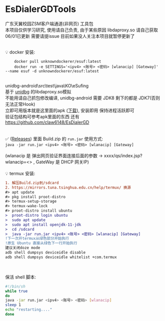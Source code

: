 # EsDialerGDTools
广东天翼校园ZSM客户端通道(非网页) 工具包<br>
本项目仅供学习研究, 使用请自己负责, 由于某些原因 libdaproxy.so 请自己获取<br>
06/01已更新 需要请提issue 目前如果没人关注本项目就暂停更新了<br><br>


💡 docker 安装:<br>
```
    docker pull unknowndockerer/esuf:latest
    docker run -e SETTINGS='<ipv4> <账号> <密码> [wlanacip] [Gateway]' --name esuf -d unknowndockerer/esuf:latest      
```

<br>unidbg-android\src\test\java\KO\eSufing<br>
基于 [unidbg](https://github.com/zhkl0228/unidbg) 的libdaproxy.so模拟<br>
不能用请自己抓包修改编译, unidbg-android 需要 JDK8 剩下的都是 JDK7(否则无法正常Hook)<br>
立即可用版本就是这里面的apk ([下载](https://hub.fastgit.xyz/githuu5y5u/EsDialerGDTools/releases/download/1.0/_2.3.2075.21070101.apk)), 安装即用 保持进程活跃即可<br>
验证包结构可参考apk里面的东西 还有 https://github.com/claw6148/EsDialerGD
<br><br>
<br>
✅ ([Releases](https://hub.fastgit.xyz/githuu5y5u/EsDialerGDTools/releases/)) 里面 Build.zip 的 ```run.jar``` 使用方式:<br>
```java -jar run.jar <ipv4> <账号> <密码> [wlanacip] [Gateway]```<br><br>
(wlanacip 是 弹出网页验证界面连接后面的参数 -> xxxx/qs/index.jsp?wlanacip=<> , GateWay 是 DHCP 网关IP)<br><br>
💡 termux 安装:<br>
  ```diff
  1. 解压Build.zip到/sdcard
  2. https://mirrors.tuna.tsinghua.edu.cn/help/termux/ 换源
  #> apt update
  #> pkg install proot-distro
  #> termux-setup-storage
  #> termux-wake-lock
  #> proot-distro install ubuntu
  >  proot-distro login ubuntu
  >  sudo apt update
  >  sudo apt install openjdk-11-jdk
  >  cd /sdcard
  >  java -jar run.jar <ipv4> <账号> <密码> [wlanacip] [Gateway]
  !下一次开termux从绿色部分开始执行
  !原生 Ubuntu 直接从绿色下一行开始执行
  建议关闭doze mode
  adb shell dumpsys deviceidle disable
  adb shell dumpsys deviceidle whitelist +com.termux
  ```
  <br>

  保活 shell 脚本:
  ```bash
  #!/bin/sh
while true
do
  java -jar run.jar <ipv4> <账号> <密码> [wlanacip]
  sleep 1
  echo "restarting...."
done
  ```
